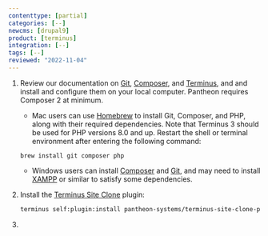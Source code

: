 ```yaml
---
contenttype: [partial]
categories: [--]
newcms: [drupal9]
product: [terminus]
integration: [--]
tags: [--]
reviewed: "2022-11-04"
---
```


1. Review our documentation on [Git](/guides/git/git-config), [Composer](/guides/composer), and [Terminus](/terminus), and and install and configure them on your local computer. Pantheon requires Composer 2 at minimum.


   - Mac users can use [Homebrew](https://brew.sh/) to install Git, Composer, and PHP, along with their required dependencies. Note that Terminus 3 should be used for PHP versions 8.0 and up. Restart the shell or terminal environment after entering the following command:

    ```bash{promptUser: user}
    brew install git composer php
    ```

   - Windows users can install [Composer](https://getcomposer.org/doc/00-intro.md#installation-windows) and [Git](https://git-scm.com/download/win), and may need to install [XAMPP](https://www.apachefriends.org/index.html) or similar to satisfy some dependencies.

1. Install the [Terminus Site Clone](https://github.com/pantheon-systems/terminus-site-clone-plugin) plugin:

   ```bash
   terminus self:plugin:install pantheon-systems/terminus-site-clone-plugin
   ```

1. <Partial file="export-alias.md" />
